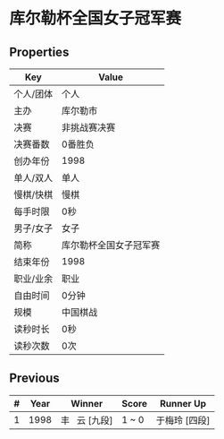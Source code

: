 # 库尔勒杯全国女子冠军赛

## Properties

| Key | Value |
| --- | ----- |
| 个人/团体 | 个人 |
| 主办 | 库尔勒市 |
| 决赛 | 非挑战赛决赛 |
| 决赛番数 | 0番胜负 |
| 创办年份 | 1998 |
| 单人/双人 | 单人 |
| 慢棋/快棋 | 慢棋 |
| 每手时限 | 0秒 |
| 男子/女子 | 女子 |
| 简称 | 库尔勒杯全国女子冠军赛 |
| 结束年份 | 1998 |
| 职业/业余 | 职业 |
| 自由时间 | 0分钟 |
| 规模 | 中国棋战 |
| 读秒时长 | 0秒 |
| 读秒次数 | 0次 |

## Previous

| # | Year | Winner | Score | Runner Up |
| --- | --- | --- | --- | --- |
| 1 | 1998 | 丰   云 [九段] | 1 ~ 0 | 于梅玲 [四段] |

